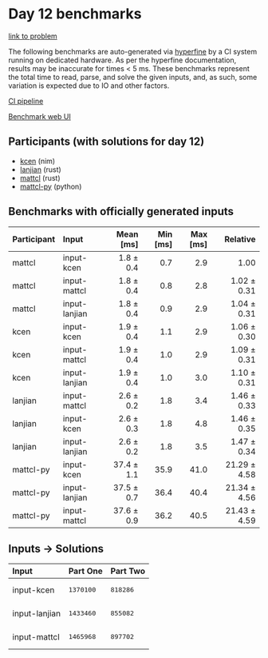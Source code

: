 # Day 12 benchmarks

[link to problem](https://adventofcode.com/2024/day/12)

The following benchmarks are auto-generated via
[hyperfine](https://github.com/sharkdp/hyperfine) by a CI system running on
dedicated hardware. As per the hyperfine documentation, results may be
inaccurate for times < 5 ms. These benchmarks represent the total time to read,
parse, and solve the given inputs, and, as such, some variation is expected due
to IO and other factors.

[CI pipeline](http://ci.papercode.net:8080/teams/main/pipelines/aoc2024)

[Benchmark web UI](https://aoc.ancalagon.black)


## Participants (with solutions for day 12)

- [kcen](https://github.com/kcen/aoc2024) (nim)
- [lanjian](https://github.com/lanjian/aoc-2024) (rust)
- [mattcl](https://github.com/mattcl/aoc2024) (rust)
- [mattcl-py](https://github.com/mattcl/aoc2024-py) (python)


## Benchmarks with officially generated inputs

| Participant | Input | Mean [ms] | Min [ms] | Max [ms] | Relative |
|:---|:---|---:|---:|---:|---:|
| mattcl | input-kcen | 1.8 ± 0.4 | 0.7 | 2.9 | 1.00 |
| mattcl | input-mattcl | 1.8 ± 0.4 | 0.8 | 2.8 | 1.02 ± 0.31 |
| mattcl | input-lanjian | 1.8 ± 0.4 | 0.9 | 2.9 | 1.04 ± 0.31 |
| kcen | input-kcen | 1.9 ± 0.4 | 1.1 | 2.9 | 1.06 ± 0.30 |
| kcen | input-mattcl | 1.9 ± 0.4 | 1.0 | 2.9 | 1.09 ± 0.31 |
| kcen | input-lanjian | 1.9 ± 0.4 | 1.0 | 3.0 | 1.10 ± 0.31 |
| lanjian | input-mattcl | 2.6 ± 0.2 | 1.8 | 3.4 | 1.46 ± 0.33 |
| lanjian | input-kcen | 2.6 ± 0.3 | 1.8 | 4.8 | 1.46 ± 0.35 |
| lanjian | input-lanjian | 2.6 ± 0.2 | 1.8 | 3.5 | 1.47 ± 0.34 |
| mattcl-py | input-kcen | 37.4 ± 1.1 | 35.9 | 41.0 | 21.29 ± 4.58 |
| mattcl-py | input-lanjian | 37.5 ± 0.7 | 36.4 | 40.4 | 21.34 ± 4.56 |
| mattcl-py | input-mattcl | 37.6 ± 0.9 | 36.2 | 40.5 | 21.43 ± 4.59 |


## Inputs -> Solutions

| Input | Part One | Part Two |
|:---|:---|:---|
|input-kcen|<pre>1370100</pre>|<pre>818286</pre>|
|input-lanjian|<pre>1433460</pre>|<pre>855082</pre>|
|input-mattcl|<pre>1465968</pre>|<pre>897702</pre>|